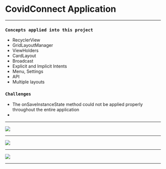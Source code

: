 # CovidConnect Application 

---
 
### `Concepts applied into this project`
<ul>
  <li>RecyclerView</li>
  <li>GridLayoutManager</li>
  <li>ViewHolders</li>
  <li>CardLayout</li>
  <li>Broadcast</li>
  <li>Explicit and Implicit Intents</li>
  <li>Menu, Settings</li>
  <li>API</li>
  <li>Multiple layouts</li>
 </ul>

 
 ### `Challenges`
 <ul>
  <li>The onSaveInstanceState method could not be applied properly throughout the entire application<li>
  
 </ul>


---

![](covid.gif)

---

![](covid1.gif)

---

![](covid2.gif)

---
